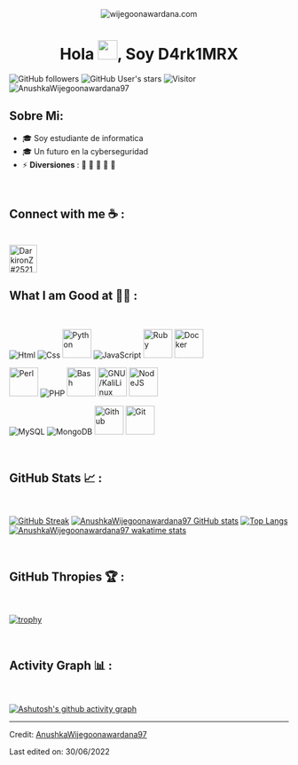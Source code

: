 <div align="center" width="50">
    <img alt="wijegoonawardana.com" src="https://i.imgur.com/QJ5XNAW.gif"/>
</div>
<h1 align="center">Hola <img src="https://media.giphy.com/media/hvRJCLFzcasrR4ia7z/giphy.gif" width="35">, Soy D4rk1MRX</h1>

![GitHub followers](https://img.shields.io/github/followers/AnushkaWijegoonawardana97?style=social) ![GitHub User's stars](https://img.shields.io/github/stars/AnushkaWijegoonawardana97?style=social) ![Visitor](https://visitor-badge.laobi.icu/badge?page_id=AnushkaWijegoonawardana97.repoName) <img src="https://komarev.com/ghpvc/?username=AnushkaWijegoonawardana97" alt="AnushkaWijegoonawardana97" />

## Sobre Mi:

- 🎓 Soy estudiante de informatica
- 🎓 Un futuro en la cyberseguridad
- ⚡ **Diversiones** : 🍕 🏉 🏏 🎥 🚞

<br>

## Connect with me ☕ :

<br>
<img src="https://i.imgur.com/8v1ZSC5.png" width="50px" height="50" title="DarkironZ#2521"/>

<br>

## What I am Good at 🧑‍💻 :

<br>

<img src="https://img.icons8.com/color/48/000000/html-5--v1.png" title="Html"/> <img src="https://img.icons8.com/color/48/000000/css3.png" title="Css"/> <img src="https://img.icons8.com/?size=100&id=13441&format=png&color=000000" title="Python" width="52" height="52"/> <img src="https://img.icons8.com/color/48/000000/javascript--v1.png" title="JavaScript"/> <img src="https://img.icons8.com/?size=100&id=e2hIFBAN6UIe&format=png&color=000000" width="52" height="52" title="Ruby"/> <img src="https://img.icons8.com/?size=100&id=22813&format=png&color=000000" width="52" height="52" title="Docker" />

<img src="https://img.icons8.com/?size=100&id=55311&format=png&color=000000" width="52" height="52" title="Perl"/> <img src="https://img.icons8.com/officel/48/000000/php-logo.png" title="PHP"/> <img src="https://img.icons8.com/?size=100&id=9MJf0ngDwS8z&format=png&color=000000" width="52" height="52" title="Bash"/> <img src="https://img.icons8.com/?size=100&id=101665&format=png&color=000000" width="52" height="52" title="GNU/KaliLinux"/> <img src="https://img.icons8.com/?size=100&id=hsPbhkOH4FMe&format=png&color=000000" width="52" height="52" title="NodeJS"/> 

<img src="https://img.icons8.com/color/48/000000/mysql-logo.png" title="MySQL"/> <img src="https://img.icons8.com/color/48/000000/mongodb.png" title="MongoDB"/> <img src="https://img.icons8.com/?size=100&id=62856&format=png&color=000000" width="52" height="52" title="Github"/> <img src="https://img.icons8.com/?size=100&id=20906&format=png&color=000000" width="52" height="52" title="Git"/> 

<br>

## GitHub Stats 📈 :

<br>

[![GitHub Streak](https://github-readme-streak-stats.herokuapp.com?user=AnushkaWijegoonawardana97&theme=algolia&date_format=M%20j%5B%2C%20Y%5D)](https://git.io/streak-stats) [![AnushkaWijegoonawardana97 GitHub stats](https://github-readme-stats.vercel.app/api?username=D4rk1MRX&theme=algolia)](https://github.com/D4rk1MRX/github-readme-stats) [![Top Langs](https://github-readme-stats.vercel.app/api/top-langs/?username=AnushkaWijegoonawardana97&theme=algolia)](https://github.com/D4rk1MRX/github-readme-stats) [![AnushkaWijegoonawardana97 wakatime stats](https://github-readme-stats.vercel.app/api/wakatime?username=D4rk1MRX&theme=algolia)](https://github.com/D4rk1MRX/github-readme-stats)

<br>

## GitHub Thropies 🏆 :

<br>

[![trophy](https://github-profile-trophy.vercel.app/?username=D4rk1MRX)](https://github.com/D4rk1MRX/github-profile-trophy)

<br>

## Activity Graph 📊 :

<br>

[![Ashutosh's github activity graph](https://activity-graph.herokuapp.com/graph?username=D4rk1MRX&bg_color=000&color=fff&line=00E676&point=fff&hide_border=true)](https://github.com/D4rk1MRX/github-readme-activity-graph)

---

Credit: [AnushkaWijegoonawardana97](https://github.com/D4rk1MRX)

Last edited on: 30/06/2022
